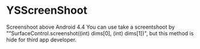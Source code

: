 # YSScreenShoot
Screenshoot above Android 4.4
You can use take a screentshoot by "”SurfaceControl.screenshot((int) dims[0], (int) dims[1])", but this method is hide for third app developer.
